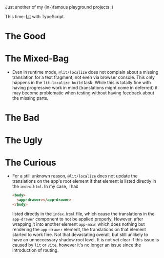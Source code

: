 Just another of my (in-)famous playground projects :)

This time: [Lit](https://lit.dev) with TypeScript.

# The Good

# The Mixed-Bag

- Even in runtime mode, `@lit/localize` does not complain about a missing translation for a text fragment, not even via browser console. This only happens in the `lit-localize build` task. While this is totally fine with having progressive work in mind (translations might come in deferred) it may become problematic when testing without having feedback about the missing parts.

# The Bad

# The Ugly

# The Curious

- For a still unknown reason, `@lit/localize` does not update the translations on the app's root element if that element is listed directly in the `index.html`. In my case, I had
  ```html
  <body>
    <app-drawer></app-drawer>
  </body>
  ```
  listed directly in the `index.html` file, which cause the translations in the `app-drawer` component to not be applied properly. However, after wrapping it into another element `app-main` which does nothing but rendering the `app-drawer` element, the translations on that element started to work fine. Not that devastating overall, but still unlikely to have an unneccessary shadow root level. It is not yet clear if this issue is caused by `lit` or `vite`, however it's no longer an issue since the introduction of routing.
